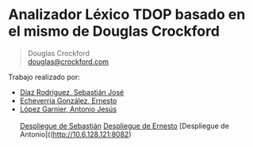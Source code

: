 # Analizador Léxico TDOP basado en el mismo de Douglas Crockford

> Douglas Crockford <br>
> douglas@crockford.com

Trabajo realizado por:

* [Díaz Rodríguez, Sebastián José](https://alu0100893649.github.io/)
* [Echeverría González, Ernesto](https://akaibf.github.io/)
* [López Garnier, Antonio Jesús](https://antoniogarnier.github.io)
<br><br>
[Despliegue de Sebastián](http://10.6.128.103:8080)
[Despliegue de Ernesto]()
[Despliegue de Antonio]((http://10.6.128.121:8082)